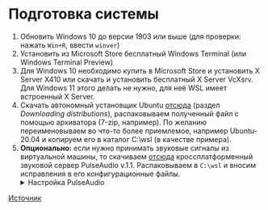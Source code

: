 # Подготовка системы

1. Обновить Windows 10 до версии 1903 или выше (для проверки: нажать `Win+R`, ввести `winver`)
2. Установить из Microsoft Store бесплатный Windows Terminal (или Windows Terminal Preview)
3. Для Windows 10 необходимо купить в Microsoft Store и установить X Server X410 или скачать и установить бесплатный X Server VcXsrv. Для Windows 11 этого делать не нужно, для неё WSL имеет встроенный X Server.
4. Скачать автономный установщик Ubuntu [отсюда](https://docs.microsoft.com/en-us/windows/wsl/install-manual) (раздел *Downloading distributions*), распаковываем полученный файл с помощью архиватора (7-zip, например). По желанию переименовываем во что-то более приемлемое, например Ubuntu-20.04 и копируем его в каталог C:\wsl (в качестве примера).
5. **Опционально:** если нужно принимать звуковые сигналы из виртуальной машины, то скачиваем [отсюда](https://wikiprograms.org/pulseaudio/) кроссплатформенный звуковой сервер PulseAudio v.1.1. Распаковываем в `C:\wsl` и вносим исправления в его конфигурационные файлы.
	<details>
		<summary>Настройка PulseAudio</summary>
		В файле \wsl\pulseaudio-1.1\etc\pulse\default.pa в разделе Load audio drivers statically редактируем строку:
		<pre>
		load-module module-waveout sink_name=output source_name=input record=0
		</pre>
		а в разделе Network access редактируем строку:
		<pre>
		load-module module-native-protocol-tcp auth-ip-acl=127.0.0.1 auth-anonymous=1
		</pre>
		В файле \wsl\pulseaudio-1.1\etc\pulse\daemon.conf раскомментируем и изменяем строку
		<pre>
		exit-idle-time = -1
		</pre>
	</details>

[Источник](https://habr.com/ru/post/522726/)
